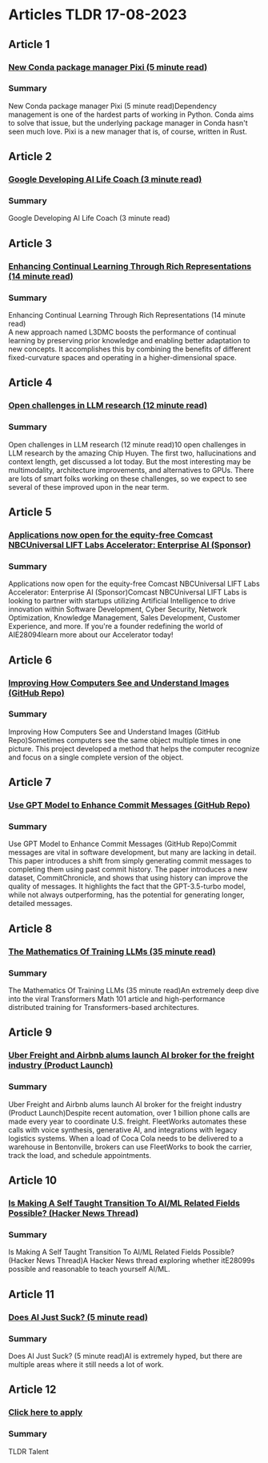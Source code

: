 # Articles TLDR  17-08-2023

## Article 1
### [New Conda package manager Pixi (5 minute read)](https://tldr.tech)
### Summary 
 New Conda package manager Pixi (5 minute read)Dependency management is one of the hardest parts of working in Python. Conda aims to solve that issue, but the underlying package manager in Conda hasn't seen much love. Pixi is a new manager that is, of course, written in Rust.

## Article 2
### [Google Developing AI Life Coach (3 minute read)](https://tldr.tech)
### Summary 
 Google Developing AI Life Coach (3 minute read)

## Article 3
### [Enhancing Continual Learning Through Rich Representations (14 minute read)](https://tldr.tech)
### Summary 
 Enhancing Continual Learning Through Rich Representations (14 minute read)<br>A new approach named L3DMC boosts the performance of continual learning by preserving prior knowledge and enabling better adaptation to new concepts. It accomplishes this by combining the benefits of different fixed-curvature spaces and operating in a higher-dimensional space.

## Article 4
### [Open challenges in LLM research (12 minute read)](https://tldr.tech)
### Summary 
 Open challenges in LLM research (12 minute read)10 open challenges in LLM research by the amazing Chip Huyen. The first two, hallucinations and context length, get discussed a lot today. But the most interesting may be multimodality, architecture improvements, and alternatives to GPUs. There are lots of smart folks working on these challenges, so we expect to see several of these improved upon in the near term.

## Article 5
### [Applications now open for the equity-free Comcast NBCUniversal LIFT Labs Accelerator: Enterprise AI (Sponsor)](https://tldr.tech)
### Summary 
 Applications now open for the equity-free Comcast NBCUniversal LIFT Labs Accelerator: Enterprise AI (Sponsor)Comcast NBCUniversal LIFT Labs is looking to partner with startups utilizing Artificial Intelligence to drive innovation within Software Development, Cyber Security, Network Optimization, Knowledge Management, Sales Development, Customer Experience, and more. If you're a founder redefining the world of AIE28094learn more about our Accelerator today!

## Article 6
### [Improving How Computers See and Understand Images (GitHub Repo)](https://tldr.tech)
### Summary 
 Improving How Computers See and Understand Images (GitHub Repo)Sometimes computers see the same object multiple times in one picture. This project developed a method that helps the computer recognize and focus on a single complete version of the object.

## Article 7
### [Use GPT Model to Enhance Commit Messages (GitHub Repo)](https://tldr.tech)
### Summary 
 Use GPT Model to Enhance Commit Messages (GitHub Repo)Commit messages are vital in software development, but many are lacking in detail. This paper introduces a shift from simply generating commit messages to completing them using past commit history. The paper introduces a new dataset, CommitChronicle, and shows that using history can improve the quality of messages. It highlights the fact that the GPT-3.5-turbo model, while not always outperforming, has the potential for generating longer, detailed messages.

## Article 8
### [The Mathematics Of Training LLMs (35 minute read)](https://tldr.tech)
### Summary 
 The Mathematics Of Training LLMs (35 minute read)An extremely deep dive into the viral Transformers Math 101 article and high-performance distributed training for Transformers-based architectures.

## Article 9
### [Uber Freight and Airbnb alums launch AI broker for the freight industry (Product Launch)](https://tldr.tech)
### Summary 
 Uber Freight and Airbnb alums launch AI broker for the freight industry (Product Launch)Despite recent automation, over 1 billion phone calls are made every year to coordinate U.S. freight. FleetWorks automates these calls with voice synthesis, generative AI, and integrations with legacy logistics systems. When a load of Coca Cola needs to be delivered to a warehouse in Bentonville, brokers can use FleetWorks to book the carrier, track the load, and schedule appointments.

## Article 10
### [Is Making A Self Taught Transition To AI/ML Related Fields Possible? (Hacker News Thread)](https://tldr.tech)
### Summary 
 Is Making A Self Taught Transition To AI/ML Related Fields Possible? (Hacker News Thread)A Hacker News thread exploring whether itE28099s possible and reasonable to teach yourself AI/ML.

## Article 11
### [Does AI Just Suck? (5 minute read)](https://tldr.tech)
### Summary 
 Does AI Just Suck? (5 minute read)AI is extremely hyped, but there are multiple areas where it still needs a lot of work.

## Article 12
### [Click here to apply](https://tldr.tech)
### Summary 
 TLDR Talent

